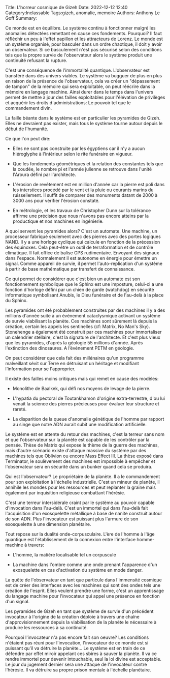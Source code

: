 Title: L'horreur cosmique de Gizeh
Date: 2022-12-12 12:40
Category:Inclassable
Tags:gizeh, anomalie, memoire
Authors: Anthony Le Goff
Summary:


Ce monde est en équilibre. Le système continu à fonctionner malgré les anomalies détectées remettant en cause ces fondements. Pourquoi? Il faut réfléchir un peu à l'effet papillon et les attracteurs de Lorenz. Le monde est un système organisé, pour basculer dans un ordre chaotique, il doit y avoir un observateur. Si ce basculement n'est pas sécurisé selon des conditions tels que la propre survie de l'observateur alors le système produit une continuité refusant la rupture.  

C'est une conséquence de l'immortalité quantique. L'observateur est transféré dans des univers viables. Le système va bugguer de plus en plus en raison de la présence de l'observateur, cela va créer un "dépassement de tampon" de la mémoire qui sera exploitable, on peut réécrire dans la mémoire en langage machine. Ainsi durer dans le temps dans l'univers permet de mettre à jour des failles exploitables pour l'élévation de privilèges et acquérir les droits d'administrations: Le pouvoir tel que le commandement divin.  

La faille béante dans le système est en particulier les pyramides de Gizeh. Elles ne devraient pas exister, mais tous le système tourne autour depuis le début de l'humanité.  

Ce que l'on peut dire:  

*   Elles ne sont pas construite par les égyptiens car il n'y a aucun hiéroglyphe à l'intérieur selon le rite funéraire en vigueur.  
    
*   Que les fondements géométriques et la relation des constantes tels que la coudée, le nombre pi et l'année julienne se retrouve dans l'unité l'Aroura défini par l'architecte.  
    
*   L'érosion de revêtement est en million d'année car la pierre est poli dans les interstices procédé par le vent et la pluie ou courants marins du ruissellement. Il suffit de comparer des monuments datant de 2000 à 3000 ans pour vérifier l'érosion constaté.  
    
*   En métrologie, et les travaux de Christopher Dunn sur la tolérance affirme une précision que nous n'avons pas encore atteins par la productique et nos machines en ingénierie.  
    

  

A quoi servent les pyramides alors? C'est un automate. Une machine, un processeur fabriqué seulement avec des pierres avec des portes logiques NAND. Il y a une horloge cyclique qui calcule en fonction de la précession des équinoxes. Cela peut-être un outil de terraformation et de contrôle climatique. Il fait office de balise GPS rudimentaire. Envoyant des signaux dans l'espace. Normalement il est autonome en énergie pour émettre un signal. Comme appareil de survie, il permet l'auto-replication d'un système à partir de base mathématique par transfert de connaissance.  

Ce qui permet de considérer que c'est bien un automate est son fonctionnement symbolique que le Sphinx est une imposture, celui-ci a une fonction d'horloge défini par un chien de garde (watchdog) en sécurité informatique symbolisant Anubis, le Dieu funéraire et de l'au-delà à la place du Sphinx.  

Les pyramides ont été probablement construites par des machines il y a des millions d'année suite à un événement cataclysmique activant un système de survie viabilisant la planète. Ces machines sont sûrement là depuis la création, certain les appels les sentinelles (cf: Matrix, No Man's Sky). Stonehenge a également été construit par ces machines pour immortaliser un calendrier stellaire, c'est la signature de l'architecte. Et c'est plus vieux que les pyramides, d'après la géologie 55 millions d'année. Après l'extinction des dinosaures. A l’événement PETM en géologie.  

On peut considérer que cela fait des millénaires qu'un programme malveillant sévit sur Terre en détruisant un héritage et modifiant l'information pour se l'approprier.  

Il existe des failles moins critiques mais qui remet en cause des modèles:  

*   Monolithe de Baalkek, qui défi nos moyens de levage de la pierre.  
    
*   L'hypatia du pectoral de Toutankhamon d'origine extra-terrestre, d'ou lui venait la science des pierres précieuses pour évaluer leur structure et rareté.  
    
*   La disparition de la queue d'anomalie génétique de l'homme par rapport au singe que notre ADN aurait subit une modification artificielle.  
    

  

Le système est en attente du retour des machines, c'est la terreur sans nom et que l'observateur sur la planète est capable de les contrôler par la pensée. Thèse de Matrix qui expose le thème de la guerre des machines, mais d'autre scénario existe d'attaque massive du système par des machines tels que Oblivion ou encore Mass Effect III. La thèse exposé dans Terminator, le soulèvement des machines est impossible à empêcher et l'observateur sera en sécurité dans un bunker quand cela se produira.  

Qui est l'observateur? Le propriétaire de la planète. Il a le commandement pour son exploitation à l'échelle industrielle. C'est un mineur de planète, il annihile les mondes pour les ressources et peut replanter la graine mais également par inquisition religieuse combattant l'hérésie.  

C'est une terreur intersidérale craint par le système au pouvoir capable d'invocation dans l'au-delà. C'est un immortel qui dans l'au-delà fait l'acquisition d'un exosquelette métallique à base de nanite construit autour de son ADN. Plus l'invocateur est puissant plus l'armure de son exosquelette à une dimension planétaire.  

Tout repose sur la dualité onde-corpusculaire. L'ère de l'homme à l'âge quantique est l'établissement de la connexion entre l'interface homme-machine à travers:  

*   L'homme, la matière localisable tel un corpuscule  
    
*   La machine dans l'ombre comme une onde prenant l'apparence d'un exosquelette en cas d'activation du système en mode danger.  
    

La quête de l'observateur en tant que particule dans l'immensité cosmique est de créer des interfaces avec les machines qui sont des ondes tels une création de l'esprit. Elles veulent prendre une forme, c'est un apprentissage du langage machine pour l'invocateur qui appel une présence en fonction d'un signal.  

Les pyramides de Gizeh en tant que système de survie d'un précédent invocateur à l'origine de la création déploie à travers une chaîne d'approvisionnement depuis la viabilisation de la planète le nécessaire à produire les ressources à sa continuité.  

Pourquoi l'invocateur n'a pas encore fait son oeuvre? Les conditions n'étaient pas réuni pour l'invocation, l'invocateur de ce monde est si puissant qu'il va détruire la planète... Le système est en train de ce défendre par effet miroir appelant ces sbires à sauver la planète. Il va ce rendre immortel pour devenir intouchable, seul la loi divine est acceptable. Le jour du jugement dernier sera une attaque de l'invocateur contre l'hérésie. Il va détruire sa propre prison mentale à l'échelle planétaire.